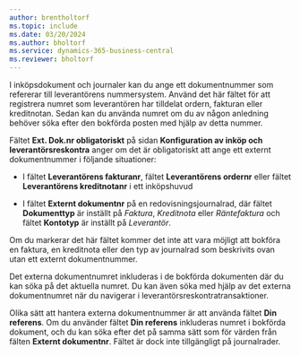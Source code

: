 ```yaml
---
author: brentholtorf
ms.topic: include
ms.date: 03/20/2024
ms.author: bholtorf
ms.service: dynamics-365-business-central
ms.reviewer: bholtorf
---
```


I inköpsdokument och journaler kan du ange ett dokumentnummer som refererar till leverantörens nummersystem. Använd det här fältet för att registrera numret som leverantören har tilldelat ordern, fakturan eller kreditnotan. Sedan kan du använda numret om du av någon anledning behöver söka efter den bokförda posten med hjälp av detta nummer.

Fältet **Ext. Dok.nr obligatoriskt** på sidan **Konfiguration av inköp och leverantörsreskontra** anger om det är obligatoriskt att ange ett externt dokumentnummer i följande situationer:

* I fältet **Leverantörens fakturanr**, fältet **Leverantörens ordernr** eller fältet **Leverantörens kreditnotanr** i ett inköpshuvud

* I fältet **Externt dokumentnr** på en redovisningsjournalrad, där fältet **Dokumenttyp** är inställt på *Faktura*, *Kreditnota* eller *Räntefaktura* och fältet **Kontotyp** är inställt på *Leverantör*.

Om du markerar det här fältet kommer det inte att vara möjligt att bokföra en faktura, en kreditnota eller den typ av journalrad som beskrivits ovan utan ett externt dokumentnummer.

Det externa dokumentnumret inkluderas i de bokförda dokumenten där du kan söka på det aktuella numret. Du kan även söka med hjälp av det externa dokumentnumret när du navigerar i leverantörsreskontratransaktioner.

Olika sätt att hantera externa dokumentnummer är att använda fältet **Din referens**. Om du använder fältet **Din referens** inkluderas numret i bokförda dokument, och du kan söka efter det på samma sätt som för värden från fälten **Externt dokumentnr**. Fältet är dock inte tillgängligt på journalrader.

